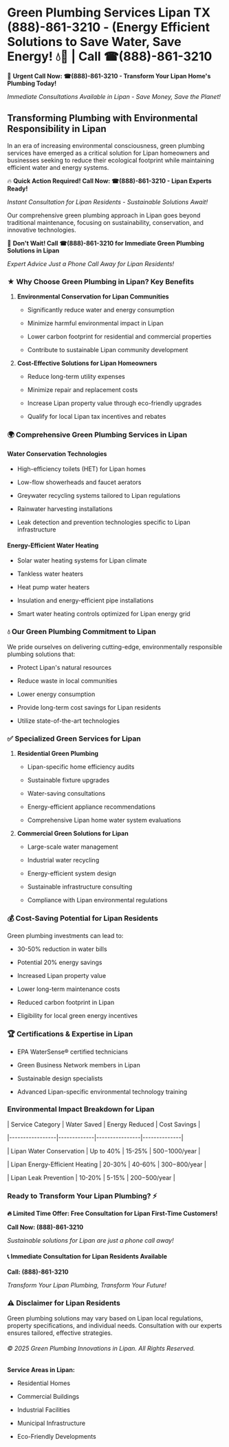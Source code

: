 # Green Plumbing Services Lipan TX (888)-861-3210 - (Energy Efficient Solutions to Save Water, Save Energy! 💧🌿 | Call ☎(888)-861-3210

🚨 **Urgent Call Now: ☎(888)-861-3210 - Transform Your Lipan Home's Plumbing Today!**
*Immediate Consultations Available in Lipan - Save Money, Save the Planet!*

## Transforming Plumbing with Environmental Responsibility in Lipan

In an era of increasing environmental consciousness, green plumbing services have emerged as a critical solution for Lipan homeowners and businesses seeking to reduce their ecological footprint while maintaining efficient water and energy systems. 

🔥 **Quick Action Required! Call Now: ☎(888)-861-3210 - Lipan Experts Ready!**
*Instant Consultation for Lipan Residents - Sustainable Solutions Await!*

Our comprehensive green plumbing approach in Lipan goes beyond traditional maintenance, focusing on sustainability, conservation, and innovative technologies.

🚨 **Don't Wait! Call ☎(888)-861-3210 for Immediate Green Plumbing Solutions in Lipan**
*Expert Advice Just a Phone Call Away for Lipan Residents!*

### ★ Why Choose Green Plumbing in Lipan? Key Benefits

1. **Environmental Conservation for Lipan Communities** 
   - Significantly reduce water and energy consumption
   - Minimize harmful environmental impact in Lipan
   - Lower carbon footprint for residential and commercial properties
   - Contribute to sustainable Lipan community development

2. **Cost-Effective Solutions for Lipan Homeowners** 
   - Reduce long-term utility expenses
   - Minimize repair and replacement costs
   - Increase Lipan property value through eco-friendly upgrades
   - Qualify for local Lipan tax incentives and rebates

### 🌍 Comprehensive Green Plumbing Services in Lipan

#### Water Conservation Technologies
- High-efficiency toilets (HET) for Lipan homes
- Low-flow showerheads and faucet aerators
- Greywater recycling systems tailored to Lipan regulations
- Rainwater harvesting installations
- Leak detection and prevention technologies specific to Lipan infrastructure

#### Energy-Efficient Water Heating
- Solar water heating systems for Lipan climate
- Tankless water heaters
- Heat pump water heaters
- Insulation and energy-efficient pipe installations
- Smart water heating controls optimized for Lipan energy grid

### 💧 Our Green Plumbing Commitment to Lipan

We pride ourselves on delivering cutting-edge, environmentally responsible plumbing solutions that:
- Protect Lipan's natural resources
- Reduce waste in local communities
- Lower energy consumption
- Provide long-term cost savings for Lipan residents
- Utilize state-of-the-art technologies

### ✅ Specialized Green Services for Lipan

1. **Residential Green Plumbing**
   - Lipan-specific home efficiency audits
   - Sustainable fixture upgrades
   - Water-saving consultations
   - Energy-efficient appliance recommendations
   - Comprehensive Lipan home water system evaluations

2. **Commercial Green Solutions for Lipan**
   - Large-scale water management
   - Industrial water recycling
   - Energy-efficient system design
   - Sustainable infrastructure consulting
   - Compliance with Lipan environmental regulations

### 💰 Cost-Saving Potential for Lipan Residents

Green plumbing investments can lead to:
- 30-50% reduction in water bills
- Potential 20% energy savings
- Increased Lipan property value
- Lower long-term maintenance costs
- Reduced carbon footprint in Lipan
- Eligibility for local green energy incentives

### 🏆 Certifications & Expertise in Lipan

- EPA WaterSense® certified technicians
- Green Business Network members in Lipan
- Sustainable design specialists
- Advanced Lipan-specific environmental technology training

### Environmental Impact Breakdown for Lipan

| Service Category | Water Saved | Energy Reduced | Cost Savings |
|-----------------|-------------|----------------|--------------|
| Lipan Water Conservation | Up to 40% | 15-25% | $500-$1000/year |
| Lipan Energy-Efficient Heating | 20-30% | 40-60% | $300-$800/year |
| Lipan Leak Prevention | 10-20% | 5-15% | $200-$500/year |

### Ready to Transform Your Lipan Plumbing? ⚡

**🔥 Limited Time Offer: Free Consultation for Lipan First-Time Customers!**

**Call Now: (888)-861-3210**
*Sustainable solutions for Lipan are just a phone call away!*

#### 📞 Immediate Consultation for Lipan Residents Available

**Call: (888)-861-3210**
*Transform Your Lipan Plumbing, Transform Your Future!*

### ⚠️ Disclaimer for Lipan Residents

Green plumbing solutions may vary based on Lipan local regulations, property specifications, and individual needs. Consultation with our experts ensures tailored, effective strategies.

###### © 2025 Green Plumbing Innovations in Lipan. All Rights Reserved.

**Service Areas in Lipan:** 
- Residential Homes
- Commercial Buildings
- Industrial Facilities
- Municipal Infrastructure
- Eco-Friendly Developments